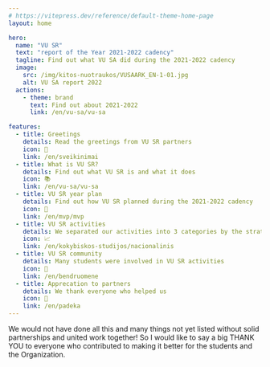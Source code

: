 ```yaml
---
# https://vitepress.dev/reference/default-theme-home-page
layout: home

hero:
  name: "VU SR"
  text: "report of the Year 2021-2022 cadency"
  tagline: Find out what VU SA did during the 2021-2022 cadency
  image:
    src: /img/kitos-nuotraukos/VUSAARK_EN-1-01.jpg
    alt: VU SA report 2022
  actions:
    - theme: brand
      text: Find out about 2021-2022
      link: /en/vu-sa/vu-sa

features:
  - title: Greetings
    details: Read the greetings from VU SR partners
    icon: 🎉
    link: /en/sveikinimai
  - title: What is VU SR?
    details: Find out what VU SR is and what it does
    icon: 📚
    link: /en/vu-sa/vu-sa
  - title: VU SR year plan
    details: Find out how VU SR planned during the 2021-2022 cadency
    icon: 📝
    link: /en/mvp/mvp
  - title: VU SR activities
    details: We separated our activities into 3 categories by the strategic plan
    icon: 📈
    link: /en/kokybiskos-studijos/nacionalinis
  - title: VU SR community
    details: Many students were involved in VU SR activities
    icon: 🤝
    link: /en/bendruomene
  - title: Apprecation to partners
    details: We thank everyone who helped us
    icon: 🙏
    link: /en/padeka
---
```


<script setup lang="ts">
import TestimonialElement from "/components/TestimonialElement.vue";
</script>

<TestimonialElement img-src="/img/sveikinimai/neda.jpg" person-name="Neda Žutautaitė" person-position="VU SR president" href="/en/prezidentes-kalba" button-text="Speech of the president">
We would not have done all this and many things not yet listed without
solid partnerships and united work together! So I would like to say a
big THANK YOU to everyone who contributed to making it better for the
students and the Organization.
</TestimonialElement>
